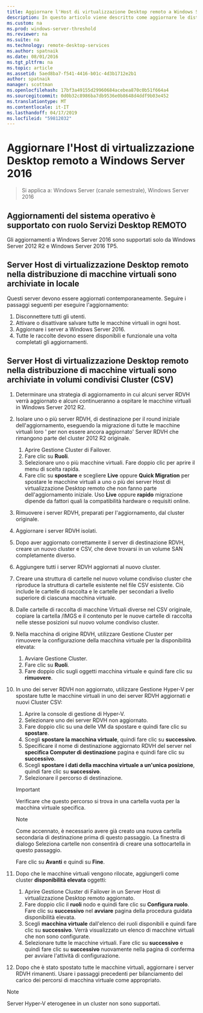 ```yaml
---
title: Aggiornare l'Host di virtualizzazione Desktop remoto a Windows Server 2016
description: In questo articolo viene descritto come aggiornare le distribuzioni di Servizi Desktop remoto esistente a Windows Server 2016.
ms.custom: na
ms.prod: windows-server-threshold
ms.reviewer: na
ms.suite: na
ms.technology: remote-desktop-services
ms.author: spatnaik
ms.date: 08/01/2016
ms.tgt_pltfrm: na
ms.topic: article
ms.assetid: 5aed8ba7-f541-4416-b01c-4d3b1712e2b1
author: spatnaik
manager: scottman
ms.openlocfilehash: 17bf3a49155d29960684acebea870c0b51f664a4
ms.sourcegitcommit: 0d0b32c8986ba7db9536e0b8648d4ddf9b03e452
ms.translationtype: MT
ms.contentlocale: it-IT
ms.lasthandoff: 04/17/2019
ms.locfileid: "59812032"
---
```

# <a name="upgrading-your-remote-desktop-virtualization-host-to-windows-server-2016"></a>Aggiornare l'Host di virtualizzazione Desktop remoto a Windows Server 2016

>Si applica a: Windows Server (canale semestrale), Windows Server 2016

## <a name="supported-os-upgrades-with-rds-role-installed"></a>Aggiornamenti del sistema operativo è supportato con ruolo Servizi Desktop REMOTO
Gli aggiornamenti a Windows Server 2016 sono supportati solo da Windows Server 2012 R2 e Windows Server 2016 TP5.

## <a name="rd-virtualization-host-servers-in-the-deployment-where-vms-are-stored-locally"></a>Server Host di virtualizzazione Desktop remoto nella distribuzione di macchine virtuali sono archiviate in locale
Questi server devono essere aggiornati contemporaneamente. Seguire i passaggi seguenti per eseguire l'aggiornamento:

1. Disconnettere tutti gli utenti.
1. Attivare o disattivare salvare tutte le macchine virtuali in ogni host. 
1. Aggiornare i server a Windows Server 2016. 
1. Tutte le raccolte devono essere disponibili e funzionale una volta completati gli aggiornamenti.      

## <a name="rd-virtualization-host-servers-in-the-deployment-where-vms-are-stored-in-cluster-shared-volumes-csv"></a>Server Host di virtualizzazione Desktop remoto nella distribuzione di macchine virtuali sono archiviate in volumi condivisi Cluster (CSV) 

1. Determinare una strategia di aggiornamento in cui alcuni server RDVH verrà aggiornato e alcuni continueranno a ospitare le macchine virtuali in Windows Server 2012 R2.  
1. Isolare uno o più server RDVH, di destinazione per il round iniziale dell'aggiornamento, eseguendo la migrazione di tutte le macchine virtuali loro ' per non essere ancora aggiornato' Server RDVH che rimangono parte del cluster 2012 R2 originale.
    1. Aprire Gestione Cluster di Failover. 
    1. Fare clic su **Ruoli**. 
    1. Selezionare uno o più macchine virtuali. Fare doppio clic per aprire il menu di scelta rapida. 
    1. Fare clic su **spostare** e scegliere **Live** oppure **Quick Migration** per spostare le macchine virtuali a uno o più dei server Host di virtualizzazione Desktop remoto che non fanno parte dell'aggiornamento iniziale. Uso **Live** oppure **rapido** migrazione dipende da fattori quali la compatibilità hardware o requisiti online. 
1. Rimuovere i server RDVH, preparati per l'aggiornamento, dal cluster originale. 
1. Aggiornare i server RDVH isolati. 
1. Dopo aver aggiornato correttamente il server di destinazione RDVH, creare un nuovo cluster e CSV, che deve trovarsi in un volume SAN completamente diverso.
1. Aggiungere tutti i server RDVH aggiornati al nuovo cluster. 
1. Creare una struttura di cartelle nel nuovo volume condiviso cluster che riproduce la struttura di cartelle esistente nel file CSV esistente. Ciò include le cartelle di raccolta e le cartelle per secondari a livello superiore di ciascuna macchina virtuale. 
1. Dalle cartelle di raccolta di macchine Virtuali diverse nel CSV originale, copiare la cartella /IMGS e il contenuto per le nuove cartelle di raccolta nelle stesse posizioni sul nuovo volume condiviso cluster. 
1. Nella macchina di origine RDVH, utilizzare Gestione Cluster per rimuovere la configurazione della macchina virtuale per la disponibilità elevata:
    1. Avviare Gestione Cluster. 
    1. Fare clic su **Ruoli**. 
    1. Fare doppio clic sugli oggetti macchina virtuale e quindi fare clic su **rimuovere**. 
1. In uno dei server RDVH non aggiornato, utilizzare Gestione Hyper-V per spostare tutte le macchine virtuali in uno dei server RDVH aggiornati e nuovi Cluster CSV:
    1. Aprire la console di gestione di Hyper-V. 
    1. Selezionare uno dei server RDVH non aggiornato. 
    1. Fare doppio clic su una delle VM da spostare e quindi fare clic su **spostare**. 
    1. Scegli **spostare la macchina virtuale**, quindi fare clic su **successivo**. 
    1. Specificare il nome di destinazione aggiornato RDVH del server nel **specifica Computer di destinazione** pagina e quindi fare clic su **successivo**. 
    1. Scegli **spostare i dati della macchina virtuale a un'unica posizione**, quindi fare clic su **successivo**. 
    1. Selezionare il percorso di destinazione. 
    > [!IMPORTANT]
    > Verificare che questo percorso si trova in una cartella vuota per la macchina virtuale specifica. 

    > [!NOTE]
    > Come accennato, è necessario avere già creato una nuova cartella secondaria di destinazione prima di questo passaggio. La finestra di dialogo Seleziona cartelle non consentirà di creare una sottocartella in questo passaggio. 
    
    Fare clic su **Avanti** e quindi su **Fine**. 
1. Dopo che le macchine virtuali vengono rilocate, aggiungerli come cluster **disponibilità elevata** oggetti:
    1. Aprire Gestione Cluster di Failover in un Server Host di virtualizzazione Desktop remoto aggiornato. 
    1. Fare doppio clic il **ruoli** nodo e quindi fare clic su **Configura ruolo**. Fare clic su **successivo** nel **avviare** pagina della procedura guidata disponibilità elevata. 
    1. Scegli **macchina virtuale** dall'elenco dei ruoli disponibili e quindi fare clic su **successivo**. Verrà visualizzato un elenco di macchine virtuali che non sono configurate. 
    1. Selezionare tutte le macchine virtuali. Fare clic su **successivo** e quindi fare clic su **successivo** nuovamente nella pagina di conferma per avviare l'attività di configurazione.  
1. Dopo che è stato spostato tutte le macchine virtuali, aggiornare i server RDVH rimanenti. Usare i passaggi precedenti per bilanciamento del carico dei percorsi di macchina virtuale come appropriato.

> [!NOTE]  
> Server Hyper-V eterogenee in un cluster non sono supportati. 
